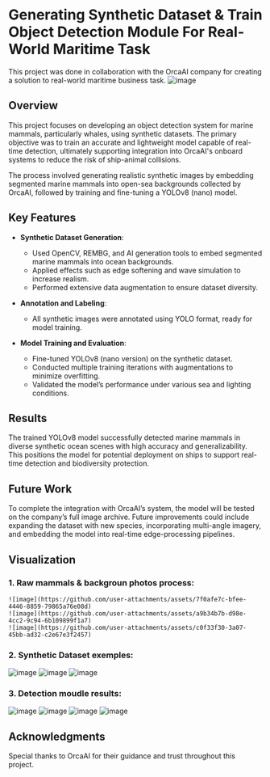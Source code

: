 #  Generating Synthetic Dataset & Train Object Detection Module For Real-World Maritime Task

This project was done in collaboration with the OrcaAI company for creating a solution to real-world maritime business task.
![image](https://github.com/user-attachments/assets/35ce73d9-017b-414b-8573-65754b884f22)

## Overview

This project focuses on developing an object detection system for marine mammals, particularly whales, using synthetic datasets. The primary objective was to train an accurate and lightweight model capable of real-time detection, ultimately supporting integration into OrcaAI's onboard systems to reduce the risk of ship-animal collisions.

The process involved generating realistic synthetic images by embedding segmented marine mammals into open-sea backgrounds collected by OrcaAI, followed by training and fine-tuning a YOLOv8 (nano) model.

## Key Features

- **Synthetic Dataset Generation**:
  - Used OpenCV, REMBG, and AI generation tools to embed segmented marine mammals into ocean backgrounds.
  - Applied effects such as edge softening and wave simulation to increase realism.
  - Performed extensive data augmentation to ensure dataset diversity.

- **Annotation and Labeling**:
  - All synthetic images were annotated using YOLO format, ready for model training.

- **Model Training and Evaluation**:
  - Fine-tuned YOLOv8 (nano version) on the synthetic dataset.
  - Conducted multiple training iterations with augmentations to minimize overfitting.
  - Validated the model’s performance under various sea and lighting conditions.

## Results

The trained YOLOv8 model successfully detected marine mammals in diverse synthetic ocean scenes with high accuracy and generalizability. This positions the model for potential deployment on ships to support real-time detection and biodiversity protection.

## Future Work

To complete the integration with OrcaAI’s system, the model will be tested on the company’s full image archive. Future improvements could include expanding the dataset with new species, incorporating multi-angle imagery, and embedding the model into real-time edge-processing pipelines.

## Visualization 
### 1. Raw mammals & backgroun photos process: 
    ![image](https://github.com/user-attachments/assets/7f0afe7c-bfee-4446-8859-79865a76e08d)
    ![image](https://github.com/user-attachments/assets/a9b34b7b-d98e-4cc2-9c94-6b109899f1a7)
    ![image](https://github.com/user-attachments/assets/c0f33f30-3a07-45bb-ad32-c2e67e3f2457)

### 2. Synthetic Dataset exemples:
  ![image](https://github.com/user-attachments/assets/628704ae-9363-491f-b75d-6a4d0632ba32)
  ![image](https://github.com/user-attachments/assets/77cd56b7-b68b-4cdb-9691-a2f97103c945)
  ![image](https://github.com/user-attachments/assets/059ebf0f-322d-45ee-8a0f-db940ffdf72f)

### 3. Detection moudle results: 
  ![image](https://github.com/user-attachments/assets/9258821a-ee2a-45f4-8a1c-b4bfe8779e04)
  ![image](https://github.com/user-attachments/assets/6324672c-c878-4c0a-8c67-a3dc4ec253ef)
  ![image](https://github.com/user-attachments/assets/cfbdb5a7-6149-4737-8e36-d70235113687)
  ![image](https://github.com/user-attachments/assets/5a9daf48-cb90-467b-a2bb-b570eaaf880a)


## Acknowledgments

Special thanks to OrcaAI for their guidance and trust throughout this project.
